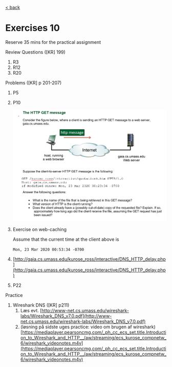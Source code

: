 [< back](README.md)

# Exercises 10

Reserve 35 mins for the practical assignment

Review Questions (\[KR\] 199)

1. R3
2. R12
3. R20

Problems (\[KR\] p 201-207)

1. P5
2. P10

    ![get method](../../assets/10_2_2.png)

3. Exercise on web-caching

    Assume that the current time at the client above is

    `Mon, 23 Mar 2020 00:53:34 -0700`

4. [http://gaia.cs.umass.edu/kurose_ross/interactive/DNS_HTTP_delay.php](http://gaia.cs.umass.edu/kurose_ross/interactive/DNS_HTTP_delay.php)
5. P22

Practice

1. Wireshark DNS (\[KR\] p211)
    1. Læs evt. [http://www-net.cs.umass.edu/wireshark-labs/Wireshark_DNS_v7.0.pdf](http://www-net.cs.umass.edu/wireshark-labs/Wireshark_DNS_v7.0.pdf)
    2. (løsning på sidste uges  practice: video om brugen af wireshark) [https://mediaplayer.pearsoncmg.com/_ph_cc_ecs_set.title.Introduction_to_Wireshark_and_HTTP__/aw/streaming/ecs_kurose_compnetw_6/wireshark_videonotes.m4v](https://mediaplayer.pearsoncmg.com/_ph_cc_ecs_set.title.Introduction_to_Wireshark_and_HTTP__/aw/streaming/ecs_kurose_compnetw_6/wireshark_videonotes.m4v)